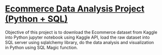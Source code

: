 # [Ecommerce Data Analysis Project (Python + SQL)]()
Objective of this project is to download the Ecommerce dataset from Kaggle into Python jupyter notebook using Kaggle API, load the raw dataset into SQL server using sqlalchemy library, do the data analysis and visualization in Python using SQL Magic function.

![]()
